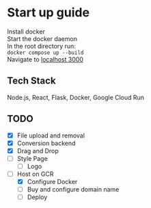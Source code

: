 # Start up guide

Install docker  
Start the docker daemon  
In the root directory run:  
```docker compose up --build```  
Navigate to [localhost 3000](http://localhost:3000/)  

## Tech Stack  
Node.js, React, Flask, Docker, Google Cloud Run  

## TODO
- [x] File upload and removal
- [x] Conversion backend
- [x] Drag and Drop
- [ ] Style Page
  - [ ] Logo
- [ ] Host on GCR
  - [x] Configure Docker
  - [ ] Buy and configure domain name
  - [ ] Deploy
